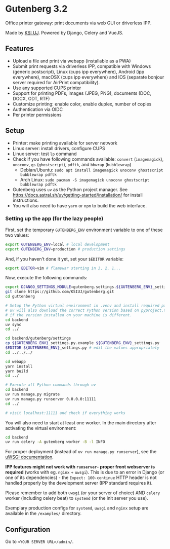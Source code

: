 # Gutenberg 3.2

Office printer gateway: print documents via web GUI or driverless IPP.

Made by [KSI UJ](http://ksi.ii.uj.edu.pl). Powered by Django, Celery and VueJS.

## Features

- Upload a file and print via webapp (installable as a PWA)
- Submit print requests via driverless IPP, compatible with Windows (generic postscript), Linux (cups ipp everywhere),
  Android (ipp everywhere), macOSX (cups ipp everywhere) and IOS (separate bonjour server required for AirPrint
  compatibility).
- Use any supported CUPS printer
- Support for printing PDFs, images (JPEG, PNG), documents (DOC, DOCX, ODT, RTF)
- Customize printing: enable color, enable duplex, number of copies
- Authentication via OIDC
- Per printer permissions

## Setup

- Printer: make printing available for server network
- Linux server: install drivers, configure CUPS
- Linux server: test `lp` command
- Check if you have following commands available: `convert` (`imagemagick`),
  `unoconv`, `gs` (`ghostscript`), `pdftk`, and `bbwrap` (`bubblewrap`)
    - Debian/Ubuntu: `sudo apt install imagemagick unoconv ghostscript bubblewrap pdftk`
    - Arch Linux: `sudo pacman -S imagemagick unoconv ghostscript bubblewrap pdftk`
- Gutenberg uses `uv` as the Python project manager.
  See https://docs.astral.sh/uv/getting-started/installation/ for install instructions.
- You will also need to have `yarn` or `npm` to build the web interface.

### Setting up the app (for the lazy people)

First, set the temporary `GUTENBERG_ENV` environment variable to one of these two values:

```sh
export GUTENBERG_ENV=local # local development
export GUTENBERG_ENV=production # production settings
```

And, if you haven't done it yet, set your `$EDITOR` variable:

```sh
export EDITOR=vim # flamewar starting in 3, 2, 1...
```

Now, execute the following commands:

```sh
export DJANGO_SETTINGS_MODULE=gutenberg.settings.${GUTENBERG_ENV}_settings
git clone https://github.com/KSIUJ/gutenberg.git
cd guttenberg

# Setup the Python virtual environment in .venv and install required packages.
# uv will also download the correct Python version based on pyproject.toml,
# if the version installed on your machine is different.
cd backend
uv sync
cd ../

cd backend/gutenberg/settings
cp ${GUTENBERG_ENV}_settings.py.example ${GUTENBERG_ENV}_settings.py
$EDITOR ${GUTENBERG_ENV}_settings.py # edit the values appropriately
cd ../../../

cd webapp
yarn install
yarn build
cd ../

# Execute all Python commands through uv
cd backend
uv run manage.py migrate
uv run manage.py runserver 0.0.0.0:11111
cd ../

# visit localhost:11111 and check if everything works
```

You will also need to start at least one worker. In the main directory after activating the virtual environment:

```sh
cd backend
uv run celery -A gutenberg worker -B -l INFO
```

For proper deployment (instead of `uv run manage.py runserver`), see the
[uWSGI documentation](http://uwsgi-docs.readthedocs.io/en/latest/tutorials/Django_and_nginx.html).

**IPP features might not work with `runserver`- proper front webserver is required** (works with eg. `nginx` + `uwsgi`).
This is due to an error in Django (or one of its dependencies) - the `Expect: 100-continue` HTTP header is not handled
properly by the development server (IPP standard requires it).

Please remember to add both `uwsgi` (or your server of choice) AND `celery` worker (including celery beat) to `systemd`
(or the init server you use).

Exemplary production configs for `systemd`, `uwsgi` and `nginx` setup are available in the `/examples/` directory.
## Configuration

Go to `<YOUR SERVER URL>/admin/`.
